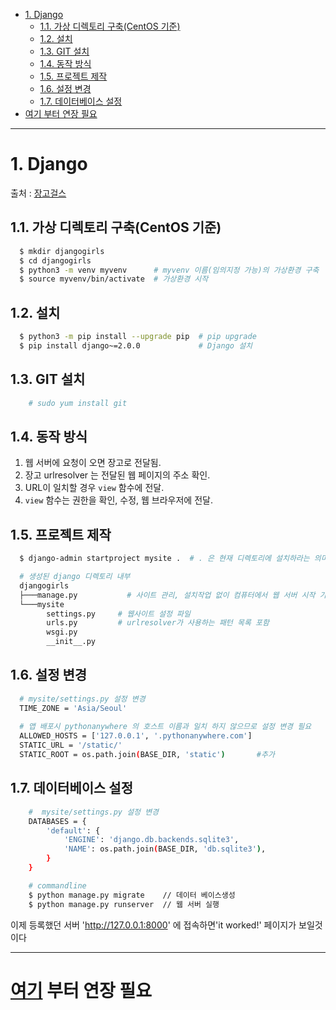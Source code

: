 - [1. Django](#1-django)
  - [1.1. 가상 디렉토리 구축(CentOS 기준)](#11-가상-디렉토리-구축centos-기준)
  - [1.2. 설치](#12-설치)
  - [1.3. GIT 설치](#13-git-설치)
  - [1.4. 동작 방식](#14-동작-방식)
  - [1.5. 프로젝트 제작](#15-프로젝트-제작)
  - [1.6. 설정 변경](#16-설정-변경)
  - [1.7. 데이터베이스 설정](#17-데이터베이스-설정)
- [여기 부터 연장 필요](#여기-부터-연장-필요)

---------------

# 1. Django
출처 : [장고걸스](https://tutorial.djangogirls.org/ko/)

## 1.1. 가상 디렉토리 구축(CentOS 기준)

``` bash
  $ mkdir djangogirls
  $ cd djangogirls
  $ python3 -m venv myvenv      # myvenv 이름(임의지정 가능)의 가상환경 구축
  $ source myvenv/bin/activate  # 가상환경 시작
```
## 1.2. 설치
``` bash
  $ python3 -m pip install --upgrade pip  # pip upgrade
  $ pip install django~=2.0.0             # Django 설치
```
## 1.3. GIT 설치    
``` sh
    # sudo yum install git 
```
## 1.4. 동작 방식
1. 웹 서버에 요청이 오면 장고로 전달됨.
2. 장고 urlresolver 는 전달된 웹 페이지의 주소 확인.
3. URL이 일치할 경우 `view` 함수에 전달.
4. `view` 함수는 권한을 확인, 수정, 웹 브라우저에 전달.

## 1.5. 프로젝트 제작
``` sh
  $ django-admin startproject mysite .  # . 은 현재 디렉토리에 설치하라는 의미

  # 생성된 django 디렉토리 내부
  djangogirls
  ├───manage.py           # 사이트 관리, 설치작업 없이 컴퓨터에서 웹 서버 시작 가능
  └───mysite
        settings.py     # 웹사이트 설정 파일
        urls.py         # urlresolver가 사용하는 패턴 목록 포함
        wsgi.py
        __init__.py
```
## 1.6. 설정 변경
``` sh
  # mysite/settings.py 설정 변경
  TIME_ZONE = 'Asia/Seoul' 
  
  # 앱 배포시 pythonanywhere 의 호스트 이름과 일치 하지 않으므로 설정 변경 필요
  ALLOWED_HOSTS = ['127.0.0.1', '.pythonanywhere.com']  
  STATIC_URL = '/static/'
  STATIC_ROOT = os.path.join(BASE_DIR, 'static')       #추가
```
## 1.7. 데이터베이스 설정
``` sh
    #  mysite/settings.py 설정 변경
    DATABASES = {
        'default': {
            'ENGINE': 'django.db.backends.sqlite3',
            'NAME': os.path.join(BASE_DIR, 'db.sqlite3'),
        }
    }
```
``` sh
    # commandline
    $ python manage.py migrate    // 데이터 베이스생성
    $ python manage.py runserver  // 웹 서버 실행 
```
이제 등록했던 서버 'http://127.0.0.1:8000' 에 접속하면'it worked!' 페이지가 보일것이다

-------------------

# [여기](https://tutorial.djangogirls.org/ko/django_models/) 부터 연장 필요




